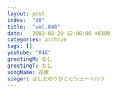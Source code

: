 ```yaml
---
layout: post
index:  "48"
title:  "vol.048"
date:   2002-08-29 12:00:00 +0300
categories: archive
tags: []
youtube: "048"
greetingM: なし
greetingT: なし
songName: 花嫁
singer: はしだのりひことシューベルツ
---
```

